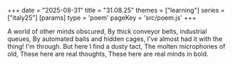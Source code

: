 +++
date = "2025-08-31"
title = "31.08.25"
themes = ["learning"]
series = ["italy25"]
[params]
  type = 'poem'
  pageKey = 'src/poem.js'
+++

A world of other minds obscured,
By thick conveyor belts, industrial queues,
By automated baits and hidden cages,
I've almost had it with the thing! I'm through.
But here I find a dusty tact,
The molten microphones of old,
These here are real thoughts,
These here are real minds in bold.
